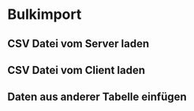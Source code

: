 # Bulkimport

## CSV Datei vom Server laden

## CSV Datei vom Client laden

## Daten aus anderer Tabelle einfügen


